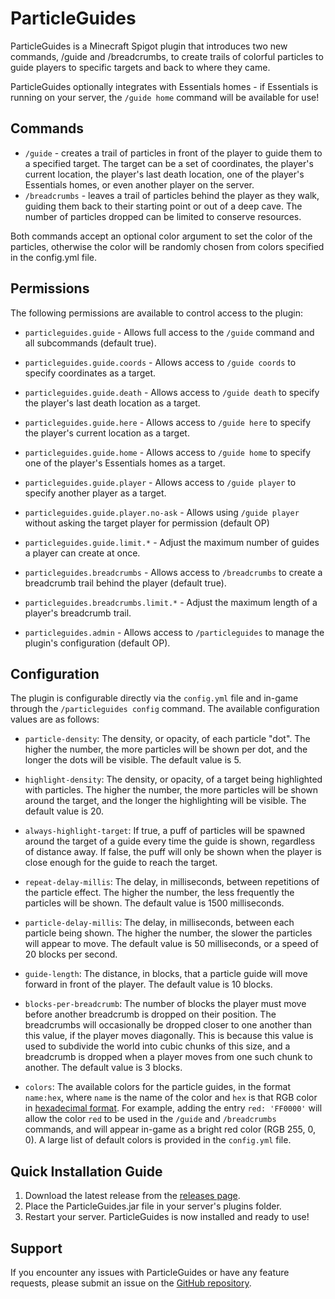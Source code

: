 # ParticleGuides

ParticleGuides is a Minecraft Spigot plugin that introduces two new commands, /guide and /breadcrumbs, to create trails
of colorful particles to guide players to specific targets and back to where they came.

ParticleGuides optionally integrates with Essentials homes - if Essentials is running on your server, the `/guide home` 
command will be available for use!

## Commands

- `/guide` - creates a trail of particles in front of the player to guide them to a specified target. The target can be 
a set of coordinates, the player's current location, the player's last death location, one of the player's Essentials 
homes, or even another player on the server.
- `/breadcrumbs` - leaves a trail of particles behind the player as they walk, guiding them back to their starting point
or out of a deep cave. The number of particles dropped can be limited to conserve resources.

Both commands accept an optional color argument to set the color of the particles, otherwise the color will be randomly 
chosen from colors specified in the config.yml file.

## Permissions

The following permissions are available to control access to the plugin:

- `particleguides.guide` - Allows full access to the `/guide` command and all subcommands (default true).
- `particleguides.guide.coords` - Allows access to `/guide coords` to specify coordinates as a target.
- `particleguides.guide.death` - Allows access to `/guide death` to specify the player's last death location as a target.
- `particleguides.guide.here` - Allows access to `/guide here` to specify the player's current location as a target.
- `particleguides.guide.home` - Allows access to `/guide home` to specify one of the player's Essentials homes as a target.
- `particleguides.guide.player` - Allows access to `/guide player` to specify another player as a target.
- `particleguides.guide.player.no-ask` - Allows using `/guide player` without asking the target player for permission (default OP)
- `particleguides.guide.limit.*` - Adjust the maximum number of guides a player can create at once.

- `particleguides.breadcrumbs` - Allows access to `/breadcrumbs` to create a breadcrumb trail behind the player (default true).
- `particleguides.breadcrumbs.limit.*` - Adjust the maximum length of a player's breadcrumb trail.

- `particleguides.admin` - Allows access to `/particleguides` to manage the plugin's configuration (default OP).

## Configuration

The plugin is configurable directly via the `config.yml` file and in-game through the `/particleguides config` command.
The available configuration values are as follows:


- `particle-density`: The density, or opacity, of each particle "dot". The higher the number, the more particles will 
be shown per dot, and the longer the dots will be visible. The default value is 5.

- `highlight-density`: The density, or opacity, of a target being highlighted with particles. The higher the number, the 
more particles will be shown around the target, and the longer the highlighting will be visible. The default value is 20.

- `always-highlight-target`: If true, a puff of particles will be spawned around the target of a guide every time the
guide is shown, regardless of distance away. If false, the puff will only be shown when the player is close enough 
for the guide to reach the target.

- `repeat-delay-millis`: The delay, in milliseconds, between repetitions of the particle effect. The higher the number, the 
less frequently the particles will be shown. The default value is 1500 milliseconds.

- `particle-delay-millis`: The delay, in milliseconds, between each particle being shown. The higher the number, the slower 
the particles will appear to move. The default value is 50 milliseconds, or a speed of 20 blocks per second.

- `guide-length`: The distance, in blocks, that a particle guide will move forward in front of the player. 
The default value is 10 blocks.

- `blocks-per-breadcrumb`: The number of blocks the player must move before another breadcrumb is dropped on their position.
The breadcrumbs will occasionally be dropped closer to one another than this value, if the player moves diagonally.
This is because this value is used to subdivide the world into cubic chunks of this size, and a breadcrumb is
dropped when a player moves from one such chunk to another. The default value is 3 blocks.

- `colors`: The available colors for the particle guides, in the format `name:hex`, where `name` is the name of the
color and `hex` is that RGB color in [hexadecimal format](https://www.rgbtohex.net/).
For example, adding the entry `red: 'FF0000'` will allow the color `red` to be used in the `/guide` and `/breadcrumbs` 
commands, and will appear in-game as a bright red color (RGB 255, 0, 0). A large list of default colors is provided in
the `config.yml` file.

## Quick Installation Guide

1. Download the latest release from the [releases page](https://github.com/FreshLlamanade/ParticleGuides/releases).
2. Place the ParticleGuides.jar file in your server's plugins folder.
3. Restart your server.
ParticleGuides is now installed and ready to use!

## Support

If you encounter any issues with ParticleGuides or have any feature requests, please submit an issue on the 
[GitHub repository](https://github.com/MichaelOwenDyer/ParticleGuides).
